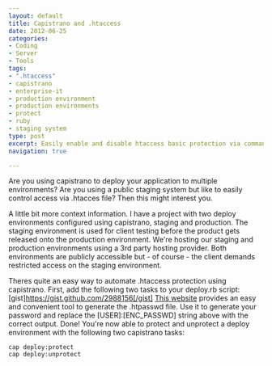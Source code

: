 ```yaml
---
layout: default
title: Capistrano and .htaccess
date: 2012-06-25
categories:
- Coding
- Server
- Tools
tags:
- ".htaccess"
- capistrano
- enterprise-it
- production environment
- production environments
- protect
- ruby
- staging system
type: post
excerpt: Easily enable and disable htaccess basic protection via command line
navigation: true

---
```

Are you using capistrano to deploy your application to multiple environments?
Are you using a public staging system but like to easily control access via .htacces file?
Then this might interest you.

A little bit more context information.
I have a project with two deploy environments configured using capistrano, staging and production.
The staging environment is used for client testing before the product gets released onto the production environment.
We're hosting our staging and production environments using a 3rd party hosting provider.
Both environments are publicly accessible but - of course - the client demands restricted access on the staging environment.

Theres quite an easy way to automate .htaccess protection using capistrano.
First, add the following two tasks to your deploy.rb script:
[gist]https://gist.github.com/2988156[/gist]
<a href="https://www.htaccesstools.com/htaccess-authentication/">This website</a> provides an easy and convenient tool to generate the .htpasswd file. Use it to generate your password and replace the [USER]:[ENC_PASSWD] string above with the correct output.
Done! You're now able to protect and unprotect a deploy environment with the following two capistrano tasks:

````
cap deploy:protect
cap deploy:unprotect
````
